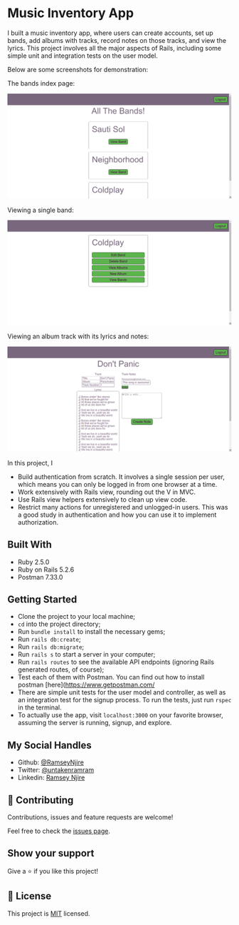 # Music Inventory App

I built a music inventory app, where users can create accounts, set up bands, add albums with tracks, record notes on those tracks, and view the lyrics. This project involves all the major aspects of Rails, including some simple unit and integration tests on the user model. 

Below are some screenshots for demonstration:

The bands index page:

![bands index page](images/bands_page.png)

Viewing a single band:

![band view page](images/band_view_page.png)

Viewing an album track with its lyrics and notes:

![track view page](images/track_view_page.png)

In this project, I

- Build authentication from scratch. It involves a single session per user, which means you can only be logged in from one browser at a time.
- Work extensively with Rails view, rounding out the V in MVC.
- Use Rails view helpers extensively to clean up view code.
- Restrict many actions for unregistered and unlogged-in users. This was a good study in authentication and how you can use it to implement authorization.

## Built With

- Ruby 2.5.0
- Ruby on Rails 5.2.6
- Postman 7.33.0

## Getting Started
- Clone the project to your local machine;
- `cd` into the project directory;
- Run `bundle install` to install the necessary gems;
- Run `rails db:create`;
- Run `rails db:migrate`;
- Run `rails s` to start a server in your computer;
- Run `rails routes` to see the available API endpoints (ignoring Rails generated routes, of course);
- Test each of them with Postman. You can find out how to install postman [here](https://www.getpostman.com/
- There are simple unit tests for the user model and controller, as well as an integration test for the signup process. To run the tests, just run `rspec` in the terminal.
- To actually use the app, visit `localhost:3000` on your favorite browser, assuming the server is running, signup, and explore.

## My Social Handles

- Github: [@RamseyNjire](https://github.com/RamseyNjire)
- Twitter: [@untakenramram](https://twitter.com/untakenramram)
- Linkedin: [Ramsey Njire](https://www.linkedin.com/in/ramsey-njire-51984931/)

## 🤝 Contributing

Contributions, issues and feature requests are welcome!

Feel free to check the [issues page](issues/).

## Show your support

Give a ⭐️ if you like this project!

## 📝 License

This project is [MIT](lic.url) licensed.


